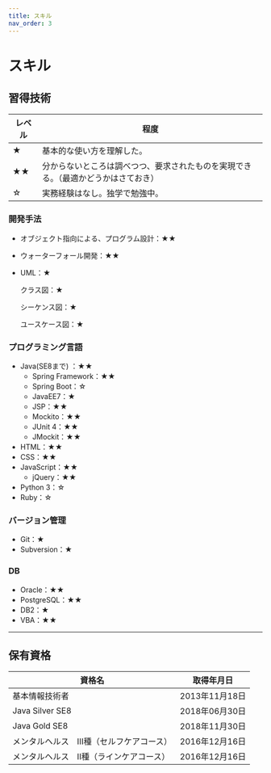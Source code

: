 ```yaml
---
title: スキル
nav_order: 3
---
```

# スキル

## 習得技術

| レベル | 程度                                                         |
| ------ | ------------------------------------------------------------ |
| ★      | 基本的な使い方を理解した。                                   |
| ★★     | 分からないところは調べつつ、要求されたものを実現できる。（最適かどうかはさておき） |
| ☆      | 実務経験はなし。独学で勉強中。                               |



### 開発手法

- オブジェクト指向による、プログラム設計：★★

- ウォーターフォール開発：★★

- UML：★

  クラス図：★

  シーケンス図：★

  ユースケース図：★

### プログラミング言語

- Java(SE8まで) ：★★
  - Spring Framework：★★
  - Spring Boot：☆
  - JavaEE7：★
  - JSP：★★
  - Mockito：★★
  - JUnit 4：★★
  - JMockit：★★
- HTML：★★
- CSS：★★
- JavaScript：★★
  - jQuery：★★
- Python 3：☆
- Ruby：☆

### バージョン管理

- Git：★
- Subversion：★

### DB

- Oracle：★★
- PostgreSQL：★★
- DB2：★
- VBA：★★

---

## 保有資格

| 資格名                                  | 取得年月日     |
| --------------------------------------- | -------------- |
| 基本情報技術者                          | 2013年11月18日 |
| Java Silver SE8                         | 2018年06月30日 |
| Java Gold SE8                           | 2018年11月30日 |
| メンタルヘルス　Ⅲ種（セルフケアコース） | 2016年12月16日 |
| メンタルヘルス　Ⅱ種（ラインケアコース） | 2016年12月16日 |